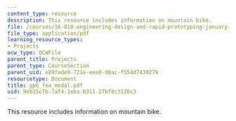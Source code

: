 ```yaml
---
content_type: resource
description: This resource includes information on mountain bike.
file: /courses/16-810-engineering-design-and-rapid-prototyping-january-iap-2005/9eb15c7b7af41ebab31127bf8c3126c3_gp6_fea_modal.pdf
file_type: application/pdf
learning_resource_types:
- Projects
ocw_type: OCWFile
parent_title: Projects
parent_type: CourseSection
parent_uid: e89fade9-721e-eee0-98ac-f554d7439279
resourcetype: Document
title: gp6_fea_modal.pdf
uid: 9eb15c7b-7af4-1eba-b311-27bf8c3126c3
---
```

This resource includes information on mountain bike.

